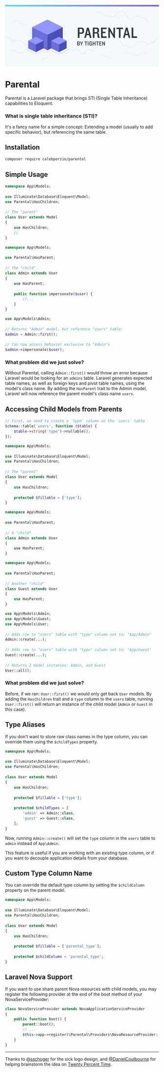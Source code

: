 ![Parental - Use single table inheritance in your Laravel App](parental-banner.png)

# Parental

Parental is a Laravel package that brings STI (Single Table Inheritance) capabilities to Eloquent.

### What is single table inheritance (STI)?

It's a fancy name for a simple concept: Extending a model (usually to add specific behavior), but referencing the same table.

## Installation

```bash
composer require calebporzio/parental
```

## Simple Usage

```php
namespace App\Models;

use Illuminate\Database\Eloquent\Model;
use Parental\HasChildren;

// The "parent"
class User extends Model
{
    use HasChildren;
    //
}
```

```php
namespace App\Models;

use Parental\HasParent;

// The "child"
class Admin extends User
{
    use HasParent;

    public function impersonate($user) {
        //...
    }
}
```

```php
use App\Models\Admin;

// Returns "Admin" model, but reference "users" table:
$admin = Admin::first();

// Can now access behavior exclusive to "Admin"s
$admin->impersonate($user);
```

### What problem did we just solve?
Without Parental, calling `Admin::first()` would throw an error because Laravel would be looking for an `admins` table. Laravel generates expected table names, as well as foreign keys and pivot table names, using the model's class name. By adding the `HasParent` trait to the Admin model, Laravel will now reference the parent model's class name `users`.

## Accessing Child Models from Parents

```php
// First, we need to create a `type` column on the `users` table
Schema::table('users', function ($table) {
    $table->string('type')->nullable();
});
```

```php
namespace App\Models;

use Illuminate\Database\Eloquent\Model;
use Parental\HasChildren;

// The "parent"
class User extends Model
{
    use HasChildren;

    protected $fillable = ['type'];
}
```

```php
namespace App\Models;

use Parental\HasParent;

// A "child"
class Admin extends User
{
    use HasParent;
}
```

```php
namespace App\Models;

use Parental\HasParent;

// Another "child"
class Guest extends User
{
    use HasParent;
}
```


```php
use App\Models\Admin;
use App\Models\Guest;
use App\Models\User;

// Adds row to "users" table with "type" column set to: "App/Admin"
Admin::create(...);

// Adds row to "users" table with "type" column set to: "App/Guest"
Guest::create(...);

// Returns 2 model instances: Admin, and Guest
User::all();
```

### What problem did we just solve?
Before, if we ran: `User::first()` we would only get back `User` models. By adding the `HasChildren` trait and a `type` column to the `users` table, running `User::first()` will return an instance of the child model (`Admin` or `Guest` in this case).

## Type Aliases
If you don't want to store raw class names in the type column, you can override them using the `$childTypes` property.

```php
namespace App\Models;

use Illuminate\Database\Eloquent\Model;
use Parental\HasChildren;

class User extends Model
{
    use HasChildren;

    protected $fillable = ['type'];

    protected $childTypes = [
        'admin' => Admin::class,
        'guest' => Guest::class,
    ];
}
```

Now, running `Admin::create()` will set the `type` column in the `users` table to `admin` instead of `App\Admin`.

This feature is useful if you are working with an existing type column, or if you want to decouple application details from your database.

## Custom Type Column Name
You can override the default type column by setting the `$childColumn` property on the parent model.

```php
namespace App\Models;

use Illuminate\Database\Eloquent\Model;
use Parental\HasChildren;

class User extends Model
{
    use HasChildren;

    protected $fillable = ['parental_type'];

    protected $childColumn = 'parental_type';
}
```

## Laravel Nova Support
If you want to use share parent Nova resources with child models, you may register the following provider at the end of the boot method of your NovaServiceProvider:

```php
class NovaServiceProvider extends NovaApplicationServiceProvider
{
    public function boot() {
        parent::boot();
        // ...
        $this->app->register(\Parental\Providers\NovaResourceProvider::class);
    }
}
```

---

Thanks to [@sschoger](https://twitter.com/steveschoger) for the sick logo design, and [@DanielCoulbourne](https://twitter.com/DCoulbourne) for helping brainstorm the idea on [Twenty Percent Time](http://twentypercent.fm/).
